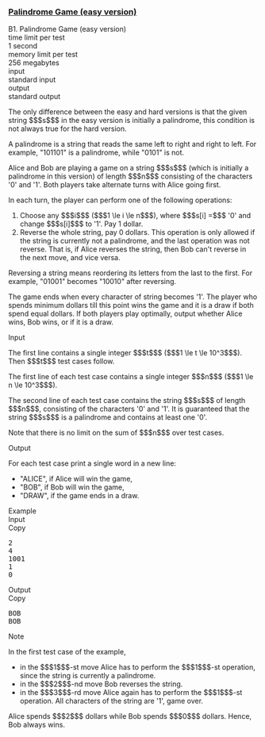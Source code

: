 <h3><a href="https://codeforces.com/contest/1527/problem/B1" target="_blank" rel="noopener noreferrer">Palindrome Game (easy version)</a></h3>

<div class="header"><div class="title">B1. Palindrome Game (easy version)</div><div class="time-limit"><div class="property-title">time limit per test</div>1 second</div><div class="memory-limit"><div class="property-title">memory limit per test</div>256 megabytes</div><div class="input-file input-standard"><div class="property-title">input</div>standard input</div><div class="output-file output-standard"><div class="property-title">output</div>standard output</div></div><div><p><span class="tex-font-style-bf">The only difference between the easy and hard versions is that the given string $$$s$$$ in the easy version is initially a palindrome, this condition is not always true for the hard version.</span></p><p>A palindrome is a string that reads the same left to right and right to left. For example, "<span class="tex-font-style-tt">101101</span>" is a palindrome, while "<span class="tex-font-style-tt">0101</span>" is not.</p><p>Alice and Bob are playing a game on a string $$$s$$$ <span class="tex-font-style-bf">(which is initially a palindrome in this version)</span> of length $$$n$$$ consisting of the characters '<span class="tex-font-style-tt">0</span>' and '<span class="tex-font-style-tt">1</span>'. Both players take alternate turns with Alice going first.</p><p>In each turn, the player can perform one of the following operations: </p><ol> <li> Choose any $$$i$$$ ($$$1 \le i \le n$$$), where $$$s[i] =$$$ '<span class="tex-font-style-tt">0</span>' and change $$$s[i]$$$ to '<span class="tex-font-style-tt">1</span>'. Pay 1 dollar. </li><li> Reverse the whole string, pay 0 dollars. This operation is only allowed if the string is currently <span class="tex-font-style-bf">not</span> a palindrome, and the last operation was not reverse. That is, if Alice reverses the string, then Bob can't reverse in the next move, and vice versa. </li></ol><p>Reversing a string means reordering its letters from the last to the first. For example, "<span class="tex-font-style-tt">01001</span>" becomes "<span class="tex-font-style-tt">10010</span>" after reversing.</p><p>The game ends when every character of string becomes '<span class="tex-font-style-tt">1</span>'. The player who spends minimum dollars till this point wins the game and it is a draw if both spend equal dollars. If both players play optimally, output whether Alice wins, Bob wins, or if it is a draw.</p></div><div class="input-specification"><div class="section-title">Input</div><p>The first line contains a single integer $$$t$$$ ($$$1 \le t \le 10^3$$$). Then $$$t$$$ test cases follow.</p><p>The first line of each test case contains a single integer $$$n$$$ ($$$1 \le n \le 10^3$$$).</p><p>The second line of each test case contains the string $$$s$$$ of length $$$n$$$, consisting of the characters '<span class="tex-font-style-tt">0</span>' and '<span class="tex-font-style-tt">1</span>'. It is guaranteed that the string $$$s$$$ is a palindrome and contains at least one '<span class="tex-font-style-tt">0</span>'. </p><p>Note that there is no limit on the sum of $$$n$$$ over test cases.</p></div><div class="output-specification"><div class="section-title">Output</div><p>For each test case print a single word in a new line: </p><ul> <li> "<span class="tex-font-style-tt">ALICE</span>", if Alice will win the game, </li><li> "<span class="tex-font-style-tt">BOB</span>", if Bob will win the game, </li><li> "<span class="tex-font-style-tt">DRAW</span>", if the game ends in a draw. </li></ul></div><div class="sample-tests"><div class="section-title">Example</div><div class="sample-test"><div class="input"><div class="title">Input<div title="Copy" data-clipboard-target="#id003449570285783803" id="id0011948044532199265" class="input-output-copier">Copy</div></div><pre id="id003449570285783803">2
4
1001
1
0
</pre></div><div class="output"><div class="title">Output<div title="Copy" data-clipboard-target="#id007342307554499088" id="id002447679768256522" class="input-output-copier">Copy</div></div><pre id="id007342307554499088">BOB
BOB
</pre></div></div></div><div class="note"><div class="section-title">Note</div><p>In the first test case of the example, </p><ul> <li> in the $$$1$$$-st move Alice has to perform the $$$1$$$-st operation, since the string is currently a palindrome. </li><li> in the $$$2$$$-nd move Bob reverses the string. </li><li> in the $$$3$$$-rd move Alice again has to perform the $$$1$$$-st operation. All characters of the string are '<span class="tex-font-style-tt">1</span>', game over. </li></ul> Alice spends $$$2$$$ dollars while Bob spends $$$0$$$ dollars. Hence, Bob always wins.</div>
